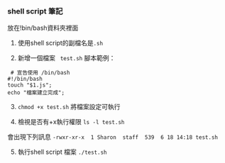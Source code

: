 ### shell script 筆記

放在!bin/bash資料夾裡面

1. 使用shell script的副檔名是`.sh`

2. 新增一個檔案 ` test.sh`
腳本範例：

```
 # 宣告使用 /bin/bash
#!/bin/bash
touch "$1.js";
echo "檔案建立完成";
```

3. `chmod +x test.sh` 將檔案設定可執行

4.  檢視是否有+x執行權限 `ls -l test.sh`

會出現下列訊息
```-rwxr-xr-x  1 Sharon  staff  539  6 18 14:18 test.sh```

5. 執行shell script 檔案
```./test.sh```